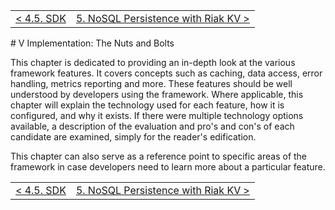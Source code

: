 <table>
  <tr>
    <td><a href="client-sdk">&lt; 4.5. SDK</a></td>
    <td align="right"><a href="nosql-riak-kv">5. NoSQL Persistence with Riak KV &gt;</a></td>
  </tr>
</table>
# V Implementation: The Nuts and Bolts

This chapter is dedicated to providing an in-depth look at the various framework features.  It covers concepts such as caching, data access, error handling, metrics reporting and more.  These features should be well understood by developers using the framework.  Where applicable, this chapter will explain the technology used for each feature, how it is configured, and why it exists.  If there were multiple technology options available, a description of the evaluation and pro's and con's of each candidate are examined, simply for the reader's edification.

This chapter can also serve as a reference point to specific areas of the framework in case developers need to learn more about a particular feature.

<table>
  <tr>
    <td><a href="client-sdk">&lt; 4.5. SDK</a></td>
    <td align="right"><a href="nosql-riak-kv">5. NoSQL Persistence with Riak KV &gt;</a></td>
  </tr>
</table>